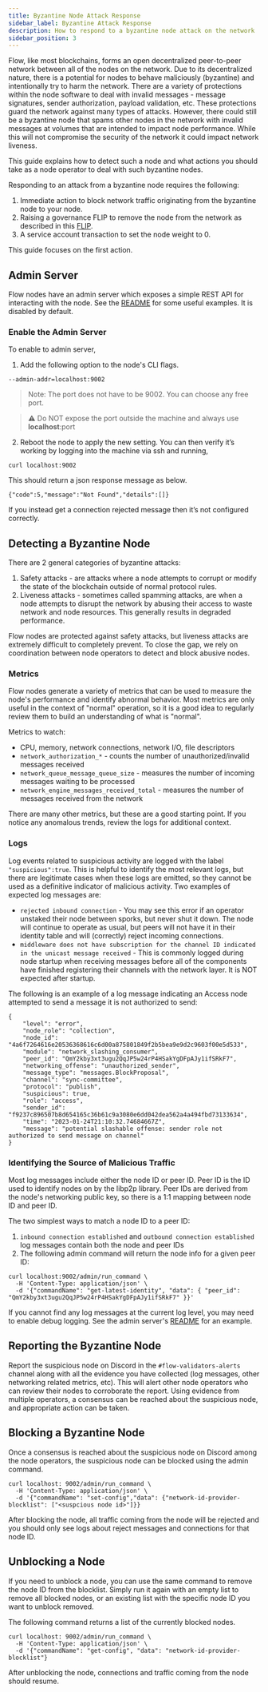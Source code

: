 ```yaml
---
title: Byzantine Node Attack Response
sidebar_label: Byzantine Attack Response
description: How to respond to a byzantine node attack on the network
sidebar_position: 3
---
```


Flow, like most blockchains, forms an open decentralized peer-to-peer network between all of the nodes
on the network. Due to its decentralized nature, there is a potential for nodes to behave maliciously
(byzantine) and intentionally try to harm the network. There are a variety of protections within the
node software to deal with invalid messages - message signatures, sender authorization, payload
validation, etc. These protections guard the network against many types of attacks. However, there
could still be a byzantine node that spams other nodes in the network with invalid messages at volumes
that are intended to impact node performance. While this will not compromise the security of the
network it could impact network liveness.

This guide explains how to detect such a node and what actions you should take as a node operator
to deal with such byzantine nodes.

Responding to an attack from a byzantine node requires the following:

1. Immediate action to block network traffic originating from the byzantine node to your node.
2. Raising a governance FLIP to remove the node from the network as described in this [FLIP](https://github.com/onflow/flips/blob/main/governance/20230105-identify-errant-node.md).
3. A service account transaction to set the node weight to 0.

This guide focuses on the first action.

## Admin Server

Flow nodes have an admin server which exposes a simple REST API for interacting with the node.
See the [README](https://github.com/onflow/flow-go/blob/master/admin/README.md) for some useful examples.
It is disabled by default.

### Enable the Admin Server

To enable to admin server,

1. Add the following option to the node's CLI flags.
```
--admin-addr=localhost:9002
```

> Note: The port does not have to be 9002. You can choose any free port.

> ⚠️ Do NOT expose the port outside the machine and always use <b>localhost</b>:port

2. Reboot the node to apply the new setting. You can then verify it’s working by logging into
the machine via ssh and running,

```
curl localhost:9002
```

This should return a json response message as below.
```
{"code":5,"message":"Not Found","details":[]}
```

If you instead get a connection rejected message then it’s not configured correctly.

## Detecting a Byzantine Node

There are 2 general categories of byzantine attacks:
1. Safety attacks - are attacks where a node attempts to corrupt or modify the state of the
blockchain outside of normal protocol rules.
2. Liveness attacks - sometimes called spamming attacks, are when a node attempts to disrupt the
network by abusing their access to waste network and node resources. This generally results in
degraded performance.

Flow nodes are protected against safety attacks, but liveness attacks are extremely difficult to
completely prevent. To close the gap, we rely on coordination between node operators to detect
and block abusive nodes.

### Metrics

Flow nodes generate a variety of metrics that can be used to measure the node's performance and
identify abnormal behavior. Most metrics are only useful in the context of "normal" operation,
so it is a good idea to regularly review them to build an understanding of what is "normal".

Metrics to watch:
* CPU, memory, network connections, network I/O, file descriptors
* `network_authorization_*` - counts the number of unauthorized/invalid messages received
* `network_queue_message_queue_size` - measures the number of incoming messages waiting to be processed
* `network_engine_messages_received_total` - measures the number of messages received from the network

There are many other metrics, but these are a good starting point. If you notice any anomalous trends,
review the logs for additional context.

### Logs

Log events related to suspicious activity are logged with the label `"suspicious":true`. This is
helpful to identify the most relevant logs, but there are legitimate cases when these logs are
emitted, so they cannot be used as a definitive indicator of malicious activity. Two examples of
expected log messages are:
* `rejected inbound connection` - You may see this error if an operator unstaked their node between
sporks, but never shut it down. The node will continue to operate as usual, but peers will not have
it in their identity table and will (correctly) reject incoming connections.
* `middleware does not have subscription for the channel ID indicated in the unicast message received` -
This is commonly logged during node startup when receiving messages before all of the components
have finished registering their channels with the network layer. It is NOT expected after startup.

The following is an example of a log message indicating an Access node attempted to send a message it
is not authorized to send:
```
{
    "level": "error",
    "node_role": "collection",
    "node_id": "4a6f7264616e20536368616c6d00a875801849f2b5bea9e9d2c9603f00e5d533",
    "module": "network_slashing_consumer",
    "peer_id": "QmY2kby3xt3ugu2QqJP5w24rP4HSakYgDFpAJy1ifSRkF7",
    "networking_offense": "unauthorized_sender",
    "message_type": "messages.BlockProposal",
    "channel": "sync-committee",
    "protocol": "publish",
    "suspicious": true,
    "role": "access",
    "sender_id": "f9237c896507b8d654165c36b61c9a3080e6dd042dea562a4a494fbd73133634",
    "time": "2023-01-24T21:10:32.74684667Z",
    "message": "potential slashable offense: sender role not authorized to send message on channel"
}
```

### Identifying the Source of Malicious Traffic

Most log messages include either the node ID or peer ID. Peer ID is the ID used to identify nodes on
by the libp2p library. Peer IDs are derived from the node's networking public key, so there is a 1:1
mapping between node ID and peer ID.

The two simplest ways to match a node ID to a peer ID:
1. `inbound connection established` and `outbound connection established` log messages contain both
the node and peer IDs
2. The following admin command will return the node info for a given peer ID:
```
curl localhost:9002/admin/run_command \
  -H 'Content-Type: application/json' \
  -d '{"commandName": "get-latest-identity", "data": { "peer_id": "QmY2kby3xt3ugu2QqJP5w24rP4HSakYgDFpAJy1ifSRkF7" }}'
```

If you cannot find any log messages at the current log level, you may need to enable debug logging.
See the admin server's [README](https://github.com/onflow/flow-go/blob/master/admin/README.md) for
an example.

## Reporting the Byzantine Node

Report the suspicious node on Discord in the `#flow-validators-alerts` channel along with all the
evidence you have collected (log messages, other networking related metrics, etc).
This will alert other node operators who can review their nodes to corroborate the report. Using
evidence from multiple operators, a consensus can be reached about the suspicious node, and
appropriate action can be taken.

## Blocking a Byzantine Node

Once a consensus is reached about the suspicious node on Discord among the node operators, the
suspicious node can be blocked using the admin command.

```
curl localhost: 9002/admin/run_command \
  -H 'Content-Type: application/json' \
  -d '{"commandName": "set-config","data": {"network-id-provider-blocklist": ["<suspcious node id>"]}}
```

After blocking the node, all traffic coming from the node will be rejected and you should only see
logs about reject messages and connections for that node ID.

## Unblocking a Node

If you need to unblock a node, you can use the same command to remove the node ID from the blocklist.
Simply run it again with an empty list to remove all blocked nodes, or an existing list with the
specific node ID you want to unblock removed.

The following command returns a list of the currently blocked nodes.
```
curl localhost: 9002/admin/run_command \
  -H 'Content-Type: application/json' \
  -d '{"commandName": "get-config", "data": "network-id-provider-blocklist"}
```

After unblocking the node, connections and traffic coming from the node should resume.